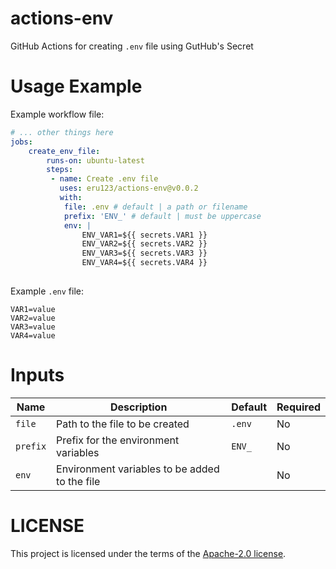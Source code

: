 # actions-env
GitHub Actions for creating `.env` file using GutHub's Secret

# Usage Example
Example workflow file:

```yaml
# ... other things here
jobs:
    create_env_file:
        runs-on: ubuntu-latest
        steps:
         - name: Create .env file
           uses: eru123/actions-env@v0.0.2
           with:
            file: .env # default | a path or filename
            prefix: 'ENV_' # default | must be uppercase
            env: |
                ENV_VAR1=${{ secrets.VAR1 }}
                ENV_VAR2=${{ secrets.VAR2 }}
                ENV_VAR3=${{ secrets.VAR3 }}
                ENV_VAR4=${{ secrets.VAR4 }}
           
```

Example `.env` file:
```env
VAR1=value
VAR2=value
VAR3=value
VAR4=value
```

# Inputs
| Name | Description | Default | Required |
| --- | --- | --- | --- |
| `file` | Path to the file to be created | `.env` | No |
| `prefix` | Prefix for the environment variables | `ENV_` | No |
| `env` | Environment variables to be added to the file |     | No |

# LICENSE
This project is licensed under the terms of the [Apache-2.0 license](LICENSE).